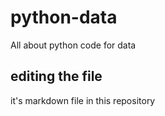 # python-data
All about python code for data 

## editing the file
it's markdown file in this repository

